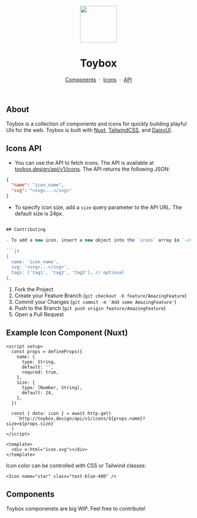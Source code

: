 <br />
<div align="center">

  <a href="https://codepen.io/tbrew1023/pen/oNyOZbm">
    <img src="https://user-images.githubusercontent.com/32501733/206873215-81bab10f-e181-4fd9-916a-131fcbf6e217.png" width="100" height="100" />
  </a>

  <h1>Toybox</h1>
  <p align="center">
    <a href="https://toybox.design" target="_blank">Components</a>
    &nbsp·&nbsp
    <a href="https://toybox.design/icons" target="_blank">Icons</a>
    &nbsp·&nbsp
    <a href="https://toybox.design/api/v1/icons" target="_blank">API</a>
  </p>
</div>
<br />

## About

Toybox is a collection of components and icons for quickly building playful UIs for the web. Toybox is built with [Nuxt](https://nuxt.com/docs/getting-started/introduction), [TailwindCSS](https://tailwindcss.com/docs), and [DaisyUI](https://daisyui.com).

## Icons API

- You can use the API to fetch icons. The API is available at [toybox.design/api/v1/icons](https://toybox.design/api/v1/icons). The API returns the following JSON:

```json
{
  "name": "icon_name",
  "svg": "<svg>...</svg>"
}
```

- To specify icon size, add a `size` query parameter to the API URL. The default size is 24px.

````js

## Contributing

- To add a new icon, insert a new object into the `icons` array in `~/data/icons.js`. Default size should be 24px, fill should be `currentColor`, and tags are automatically generated from the icon name. However, you can add custom tags if you want.

```js
{
  name: 'icon_name',
  svg: '<svg>...</svg>',
  tags: ['tag1', 'tag2', 'tag3'], // optional
},
````

1. Fork the Project
2. Create your Feature Branch (`git checkout -b feature/AmazingFeature`)
3. Commit your Changes (`git commit -m 'Add some AmazingFeature'`)
4. Push to the Branch (`git push origin feature/AmazingFeature`)
5. Open a Pull Request

## Example Icon Component (Nuxt)

```vue
<script setup>
  const props = defineProps({
    name: {
      type: String,
      default: '',
      requred: true,
    },
    size: {
      type: [Number, String],
      default: 24,
    },
  })

  const { data: icon } = await http.get(
    `http://toybox.design/api/v1/icons/${props.name}?size=${props.size}`
  )
</script>

<template>
  <div v-html="icon.svg"></div>
</template>
```

Icon color can be controlled with CSS or Tailwind classes:

```vue
<Icon name="star" class="text-blue-400" />
```

## Components

Toybox componenets are big WIP. Feel free to contribute!
